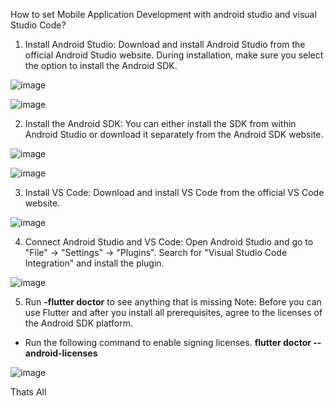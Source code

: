 How to set Mobile Application Development with android studio and visual Studio Code?

1. Install Android Studio: Download and install Android Studio from the official Android Studio website. During installation, make sure you select the option to install the Android SDK.

![image](https://github.com/addff/2310-ICT602/assets/155615541/21100881-0cc5-400a-9f5c-1b8857e5018e)

![image](https://github.com/addff/2310-ICT602/assets/155615541/462f8233-9910-4c73-80f9-4f0a6b4b20f9)

2. Install the Android SDK: You can either install the SDK from within Android Studio or download it separately from the Android SDK website.

![image](https://github.com/addff/2310-ICT602/assets/155615541/8a7bb360-6ee6-4c2a-b6d9-8d8ff65aca0c)

![image](https://github.com/addff/2310-ICT602/assets/155615541/24f90408-72d6-4ab1-93a0-c8773a934456)


3. Install VS Code: Download and install VS Code from the official VS Code website.

![image](https://github.com/addff/2310-ICT602/assets/155615541/a034a09a-dd44-469f-a140-0335abf1d4f1)

4. Connect Android Studio and VS Code: Open Android Studio and go to "File" -> "Settings" -> "Plugins". Search for "Visual Studio Code Integration" and install the plugin.

![image](https://github.com/addff/2310-ICT602/assets/155615541/8994fd06-276b-4e37-9f96-bc83065420cd)


5. Run **-flutter doctor** to see anything that is missing 
Note: Before you can use Flutter and after you install all prerequisites, agree to the licenses of the Android SDK platform.

- Run the following command to enable signing licenses. **flutter doctor --android-licenses**

![image](https://github.com/addff/2310-ICT602/assets/155615541/3e64ce79-e3e4-4c97-881b-27f6d1a597dd)



Thats All
